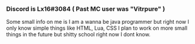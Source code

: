 ### Discord is Lx16#3084 ( Past MC user was "Vitrpure" )
Some small info on me is I am a wanna be java programmer but right now I  only know simple things like HTML, Lua, CSS I plan to work on more small things in the future but shitty school right now I dont know.
<!--
**XJMI/XJMI** is a ✨ _special_ ✨ repository because its `README.md` (this file) appears on your GitHub profile.
